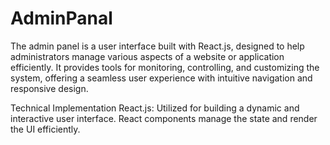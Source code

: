# AdminPanal

The admin panel is a user interface built with React.js, designed to help administrators manage various aspects of a website or application efficiently. It provides tools for monitoring, controlling, and customizing the system, offering a seamless user experience with intuitive navigation and responsive design.

Technical Implementation
React.js: Utilized for building a dynamic and interactive user interface. React components manage the state and render the UI efficiently.
